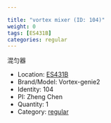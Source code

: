 ```yaml
---

title: "vortex mixer (ID: 104)"
weight: 0
tags: [ES431B]
categories: regular
---
```


混匀器

<!--more-->



- Location: [ES431B](../../tags/es431b)
- Brand/Model: Vortex-genie2
- Identity: 104
- PI: Zheng Chen
- Quantity: 1
- Category: [regular](../../categories/regular)






